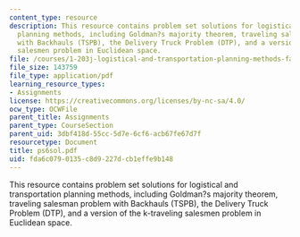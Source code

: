```yaml
---
content_type: resource
description: This resource contains problem set solutions for logistical and transportation
  planning methods, including Goldman?s majority theorem, traveling salesman problem
  with Backhauls (TSPB), the Delivery Truck Problem (DTP), and a version of the k-traveling
  salesmen problem in Euclidean space.
file: /courses/1-203j-logistical-and-transportation-planning-methods-fall-2006/fda6c0790135c8d9227dcb1effe9b148_ps6sol.pdf
file_size: 143759
file_type: application/pdf
learning_resource_types:
- Assignments
license: https://creativecommons.org/licenses/by-nc-sa/4.0/
ocw_type: OCWFile
parent_title: Assignments
parent_type: CourseSection
parent_uid: 3dbf418d-55cc-5d7e-6cf6-acb67fe67d7f
resourcetype: Document
title: ps6sol.pdf
uid: fda6c079-0135-c8d9-227d-cb1effe9b148
---
```

This resource contains problem set solutions for logistical and transportation planning methods, including Goldman?s majority theorem, traveling salesman problem with Backhauls (TSPB), the Delivery Truck Problem (DTP), and a version of the k-traveling salesmen problem in Euclidean space.